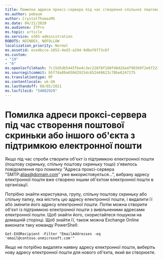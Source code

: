 ```yaml
---
title: Помилка адреси проксі-сервера під час створення спільної поштової скриньки
ms.author: pebaum
author: CrystalThomasMS
ms.date: 04/21/2020
ms.audience: ITPro
ms.topic: article
ms.service: o365-administration
ROBOTS: NOINDEX, NOFOLLOW
localization_priority: Normal
ms.assetid: ece4bcce-1053-4ed3-a194-9d0af8f73c6f
ms.custom:
- "19"
- "6"
ms.openlocfilehash: 7c15d5db5445fbe4c3ec22878f180f48d2da4f90369f2e6f223916646eb19c12
ms.sourcegitcommit: b5f7da89a650d2915dc652449623c78be6247175
ms.translationtype: MT
ms.contentlocale: uk-UA
ms.lasthandoff: 08/05/2021
ms.locfileid: "54062929"
---
```

# <a name="proxy-address-error-while-creating-a-mailbox-or-other-email-enabled-object"></a>Помилка адреси проксі-сервера під час створення поштової скриньки або іншого об'єкта з підтримкою електронної пошти

Якщо під час спроби створити об'єкт із підтримкою електронної пошти (поштову скриньку, спільну поштову скриньку тощо) з'явилось повідомлення про помилку "Адреса проксі-сервера "SMTP:alias@domain.com" уже використовується...", вибрану адресу електронної пошти вже створено іншим об'єктом електронної пошти в організації.
  
Потрібно знайти користувача, групу, спільну поштову скриньку або спільну папку, яка містить цю адресу електронної пошти, і видалити її або змінити його адресу електронної пошти. Потім можна створити об'єкт із підтримкою електронної пошти з вивільненими адресами електронної пошти. Щоб знайти його, скористайтеся пошуком на домашній сторінці. Щоб знайти її, також можна Exchange Online виконати таку команду PowerShell:

`
    Get-EXORecipient -Filter "EmailAddresses -eq 'email@contoso.onmicrosoft.com'"
`
  
Якщо не потрібно видаляти наявну адресу електронної пошти, виберіть нову адресу електронної пошти для нового об'єкта, який ви створюєте.
  